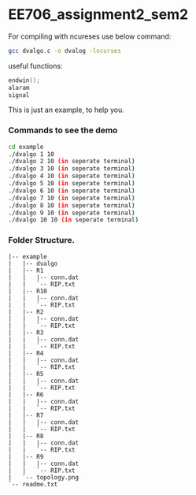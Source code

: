 # EE706_assignment2_sem2

For compiling with ncureses use below command:
```bash
gcc dvalgo.c -o dvalog -lncurses
```

useful functions:
```C
endwin();
alaram
signal
```

This is just an example, to help you.

### Commands to see the demo
```bash
cd example
./dvalgo 1 10
./dvalgo 2 10 (in seperate terminal)
./dvalgo 3 10 (in seperate terminal)
./dvalgo 4 10 (in seperate terminal)
./dvalgo 5 10 (in seperate terminal)
./dvalgo 6 10 (in seperate terminal)
./dvalgo 7 10 (in seperate terminal)
./dvalgo 8 10 (in seperate terminal)
./dvalgo 9 10 (in seperate terminal)
./dvalgo 10 10 (in seperate terminal)
```

### Folder Structure.
```
|-- example
|   |-- dvalgo
|   |-- R1
|   |   |-- conn.dat
|   |   `-- RIP.txt
|   |-- R10
|   |   |-- conn.dat
|   |   `-- RIP.txt
|   |-- R2
|   |   |-- conn.dat
|   |   `-- RIP.txt
|   |-- R3
|   |   |-- conn.dat
|   |   `-- RIP.txt
|   |-- R4
|   |   |-- conn.dat
|   |   `-- RIP.txt
|   |-- R5
|   |   |-- conn.dat
|   |   `-- RIP.txt
|   |-- R6
|   |   |-- conn.dat
|   |   `-- RIP.txt
|   |-- R7
|   |   |-- conn.dat
|   |   `-- RIP.txt
|   |-- R8
|   |   |-- conn.dat
|   |   `-- RIP.txt
|   |-- R9
|   |   |-- conn.dat
|   |   `-- RIP.txt
|   `-- topology.png
`-- readme.txt
```
